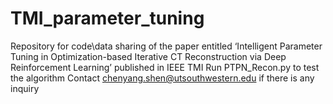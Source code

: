 # TMI_parameter_tuning
Repository for code\data sharing of the paper entitled ‘Intelligent Parameter Tuning in Optimization-based Iterative CT Reconstruction via Deep Reinforcement Learning’ published in IEEE TMI 
Run PTPN_Recon.py to test the algorithm
Contact chenyang.shen@utsouthwestern.edu if there is any inquiry
